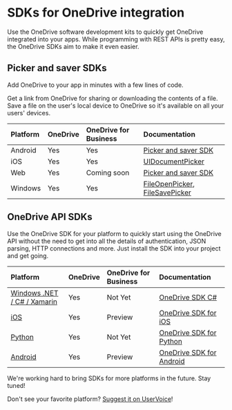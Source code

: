 # SDKs for OneDrive integration

Use the OneDrive software development kits to quickly get OneDrive integrated
into your apps. While programming with REST APIs is pretty easy, the OneDrive
SDKs aim to make it even easier.

## Picker and saver SDKs
Add OneDrive to your app in minutes with a few lines of code.

Get a link from OneDrive for sharing or downloading the contents of a file.
Save a file on the user's local device to OneDrive so it's available on all your users' devices.

| Platform | OneDrive | OneDrive for Business | Documentation                                                     |
|:---------|:---------|:----------------------|:------------------------------------------------------------------|
| Android  | Yes      | Yes                   | [Picker and saver SDK][android-picker]                            |
| iOS      | Yes      | Yes                   | [UIDocumentPicker][ios-picker]                                    |
| Web      | Yes      | Coming soon           | [Picker and saver SDK][web-picker]                                |
| Windows  | Yes      | Yes                   | [FileOpenPicker][windows-picker], [FileSavePicker][windows-saver] |

[android-picker]: https://msdn.microsoft.com/EN-US/library/dn833235.aspx
[ios-picker]: https://developer.apple.com/library/ios/documentation/FileManagement/Conceptual/DocumentPickerProgrammingGuide/AccessingDocuments/AccessingDocuments.html
[web-picker]: sdk/javascript-picker-saver.md
[windows-picker]: https://msdn.microsoft.com/library/windows/apps/br207847
[windows-saver]: https://msdn.microsoft.com/en-us/library/windows/apps/windows.storage.pickers.filesavepicker.aspx

## OneDrive API SDKs

Use the OneDrive SDK for your platform to quickly start using the OneDrive API
without the need to get into all the details of authentication, JSON parsing,
HTTP connections and more. Just install the SDK into your project and get going.

| Platform                                  | OneDrive | OneDrive for Business | Documentation                          |
|:------------------------------------------|:---------|:----------------------|:---------------------------------------|
| [Windows .NET / C# / Xamarin][csharp-sdk] | Yes      | Not Yet               | [OneDrive SDK C#][csharp-sdk]          |
| [iOS][ios-sdk]                            | Yes      | Preview               | [OneDrive SDK for iOS][ios-sdk]        |
| [Python][python-sdk]                      | Yes      | Not Yet               | [OneDrive SDK for Python][python-sdk]  |
| [Android][android-sdk]                    | Yes      | Preview               | [OneDrive SDK for Android][android-sdk]|

[ios-sdk]: https://github.com/onedrive/onedrive-sdk-ios
[csharp-sdk]: https://github.com/onedrive/onedrive-sdk-csharp
[python-sdk]: https://github.com/onedrive/onedrive-sdk-python
[android-sdk]: https://github.com/onedrive/onedrive-sdk-android

We're working hard to bring SDKs for more platforms in the future. Stay tuned!

Don't see your favorite platform? [Suggest it on UserVoice](http://onedrive.uservoice.com/forums/262982-onedrive/category/89523-developer)!

<!-- {
  "type": "#page.annotation",
  "description": "SDKs to make integrating with OneDrive easy.",
  "keywords": "sdk,windows,ios,android,js,javascript,C#,c-sharp,java,objective-c,python",
  "section": "sdks"
} -->
